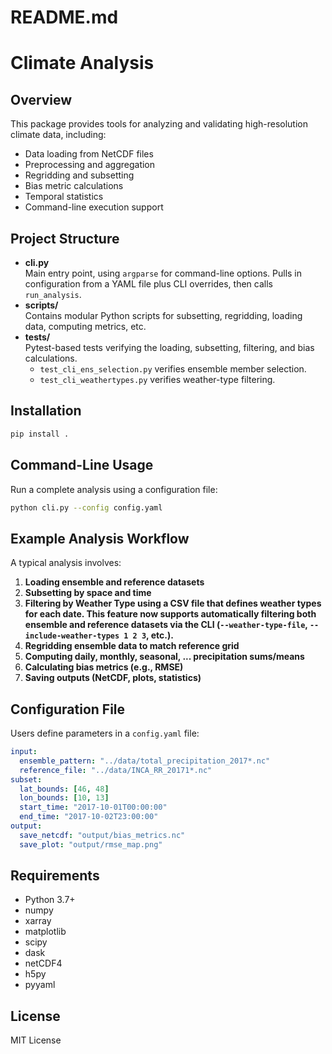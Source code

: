 # README.md

# Climate Analysis

## Overview
This package provides tools for analyzing and validating high-resolution climate data, including:
- Data loading from NetCDF files
- Preprocessing and aggregation
- Regridding and subsetting
- Bias metric calculations
- Temporal statistics
- Command-line execution support

## Project Structure

- **cli.py**  
  Main entry point, using `argparse` for command-line options. Pulls in configuration from a YAML file plus CLI overrides, then calls `run_analysis`.
- **scripts/**  
  Contains modular Python scripts for subsetting, regridding, loading data, computing metrics, etc.
- **tests/**  
  Pytest-based tests verifying the loading, subsetting, filtering, and bias calculations.  
  - `test_cli_ens_selection.py` verifies ensemble member selection.  
  - `test_cli_weathertypes.py` verifies weather-type filtering.

## Installation
```sh
pip install .
```

## Command-Line Usage
Run a complete analysis using a configuration file:
```sh
python cli.py --config config.yaml
```

## Example Analysis Workflow
A typical analysis involves:
1. **Loading ensemble and reference datasets**
2. **Subsetting by space and time**
3. **Filtering by Weather Type using a CSV file that defines weather types for each date. This feature now supports automatically filtering both ensemble and reference datasets via the CLI (`--weather-type-file`, `--include-weather-types 1 2 3`, etc.).**
4. **Regridding ensemble data to match reference grid**
5. **Computing daily, monthly, seasonal, ... precipitation sums/means**
6. **Calculating bias metrics (e.g., RMSE)**
7. **Saving outputs (NetCDF, plots, statistics)**

## Configuration File
Users define parameters in a `config.yaml` file:
```yaml
input:
  ensemble_pattern: "../data/total_precipitation_2017*.nc"
  reference_file: "../data/INCA_RR_20171*.nc"
subset:
  lat_bounds: [46, 48]
  lon_bounds: [10, 13]
  start_time: "2017-10-01T00:00:00"
  end_time: "2017-10-02T23:00:00"
output:
  save_netcdf: "output/bias_metrics.nc"
  save_plot: "output/rmse_map.png"
```

## Requirements
- Python 3.7+
- numpy
- xarray
- matplotlib
- scipy
- dask
- netCDF4
- h5py
- pyyaml

## License
MIT License
